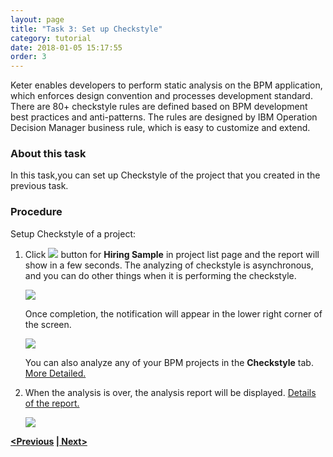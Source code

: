 ```yaml
---
layout: page
title: "Task 3: Set up Checkstyle"
category: tutorial
date: 2018-01-05 15:17:55
order: 3
---
```


Keter enables developers to perform static analysis on the BPM application, which enforces design convention and processes development standard. There are 80+ checkstyle rules are defined based on BPM development best practices and anti-patterns. The rules are designed by IBM Operation Decision Manager business rule, which is easy to customize and extend.


### About this task

  In this task,you can set up Checkstyle of the project that you created in the previous task.
  
### Procedure

Setup Checkstyle of a project:

  1. Click ![][tutorial_checkstyle_button] button for **Hiring Sample** in project list page and the report will show in a few seconds. The analyzing of checkstyle is asynchronous, and you can do other things when it is performing the checkstyle.
  
     ![][tutorial_project_list]
      
       Once completion, the notification will appear in the lower right corner of the screen. 
     
      ![][checkstyle_notification]
  
       You can also analyze any of your BPM projects in the **Checkstyle** tab. [More Detailed.][2]
  
  2. When the analysis is over, the analysis report will be displayed. [Details of the report.][1]
  
      ![][tutorial_checkstyle_report]
  
  
**[<Previous][3] [\| Next>][4]**
 
[tutorial_checkstyle_button]: ../images/tutorial/tutorial_checkstyle_button.PNG
[tutorial_project_list]: ../images/tutorial/tutorial_project_list.PNG
[checkstyle_notification]: ../images/checkstyle/checkstyle_notification.png
[tutorial_checkstyle_report]: ../images/tutorial/tutorial_checkstyle_report.PNG

[1]: ../checkstyle/checkstyle-report.html
[2]: ../checkstyle/checkstyle-analyze-BPM-projects-with-checkstyle.html
[3]: tutorial-run-record-and-replay-a-test-case.html
[4]: tutorial-create-a-pipeline-for-continuous-deployment.html
